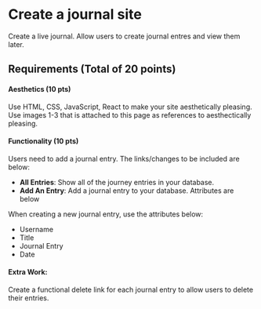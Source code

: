 # Create a journal site

Create a live journal. Allow users to create journal entres and view them later.

## Requirements (Total of 20 points)

#### Aesthetics (10 pts)
Use HTML, CSS, JavaScript, React to make your site aesthetically pleasing. Use images 1-3 that is attached to this page as references to aesthectically pleasing.

#### Functionality (10 pts)
Users need to add a journal entry. The links/changes to be included are below:
- <strong>All Entries</strong>: Show all of the journey entries in your database.
- <strong>Add An Entry</strong>: Add a journal entry to your database. Attributes are below

When creating a new journal entry, use the attributes below:
- Username
- Title
- Journal Entry
- Date

#### Extra Work:
Create a functional delete link for each journal entry to allow users to delete their entries.
